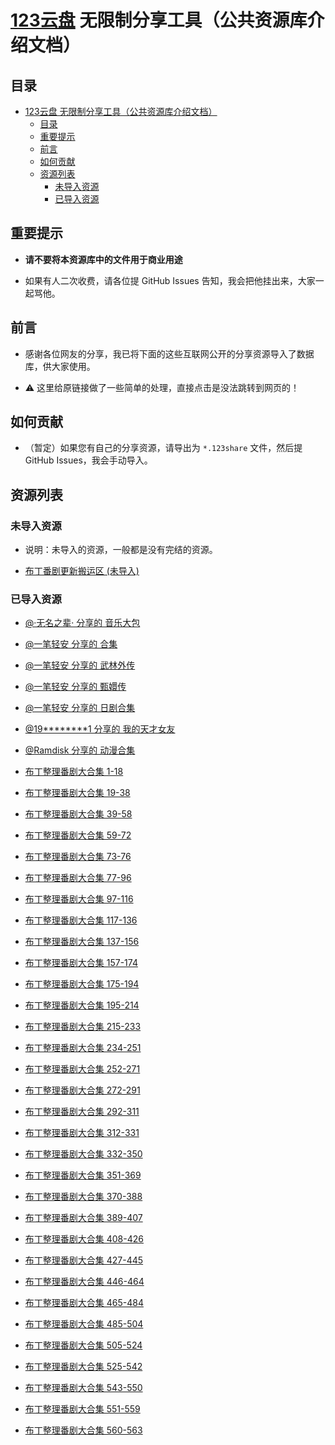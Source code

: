 # [123云盘](https://www.123pan.com) 无限制分享工具（公共资源库介绍文档）

## 目录

- [123云盘 无限制分享工具（公共资源库介绍文档）](#123云盘-无限制分享工具公共资源库介绍文档)
  - [目录](#目录)
  - [重要提示](#重要提示)
  - [前言](#前言)
  - [如何贡献](#如何贡献)
  - [资源列表](#资源列表)
    - [未导入资源](#未导入资源)
    - [已导入资源](#已导入资源)

## 重要提示

- **请不要将本资源库中的文件用于商业用途**

- 如果有人二次收费，请各位提 GitHub Issues 告知，我会把他挂出来，大家一起骂他。

## 前言

- 感谢各位网友的分享，我已将下面的这些互联网公开的分享资源导入了数据库，供大家使用。

- ⚠️ 这里给原链接做了一些简单的处理，直接点击是没法跳转到网页的！

## 如何贡献

- （暂定）如果您有自己的分享资源，请导出为 `*.123share` 文件，然后提 GitHub Issues，我会手动导入。

## 资源列表

### 未导入资源

- 说明：未导入的资源，一般都是没有完结的资源。

- [布丁番剧更新搬运区 (未导入)](https://www点123912点com/s/lyn8Vv-Xqmod?提取码:BDCR)

### 已导入资源

- [@·无名之辈· 分享的 音乐大包](https://www点123684点com/s/oec7Vv-4bFWh)

- [@一笔轻安 分享的 合集](https://www点123865点com/s/gD58Vv-PFmHh)

- [@一笔轻安 分享的 武林外传](https://www点123865点com/s/gD58Vv-zFmHh)

- [@一笔轻安 分享的 甄嬛传](https://www点123865点com/s/gD58Vv-qFmHh)

- [@一笔轻安 分享的 日剧合集](https://www点123865点com/s/gD58Vv-xYmHh)

- [@19********1 分享的 我的天才女友](https://www点123912点com/s/f8NnTd-3L8Ed?提取码:4SI0)

- [@Ramdisk 分享的 动漫合集](https://www点123684点com/s/3mrrVv-pZpJv)

- [布丁整理番剧大合集 1-18](https://www点123912点com/s/lyn8Vv-Qcmod?提取码:BDCR)

- [布丁整理番剧大合集 19-38](https://www点123912点com/s/lyn8Vv-kcmod?提取码:BDCR)

- [布丁整理番剧大合集 39-58](https://www点123912点com/s/lyn8Vv-ocmod?提取码:BDCR)

- [布丁整理番剧大合集 59-72](https://www点123912点com/s/lyn8Vv-1cmod?提取码:BDCR)

- [布丁整理番剧大合集 73-76](https://www点123912点com/s/lyn8Vv-4cmod?提取码:BDCR)

- [布丁整理番剧大合集 77-96](https://www点123912点com/s/lyn8Vv-xcmod?提取码:BDCR)

- [布丁整理番剧大合集 97-116](https://www点123912点com/s/lyn8Vv-pcmod?提取码:BDCR)

- [布丁整理番剧大合集 117-136](https://www点123912点com/s/lyn8Vv-fcmod?提取码:BDCR)

- [布丁整理番剧大合集 137-156](https://www点123912点com/s/lyn8Vv-acmod?提取码:BDCR)

- [布丁整理番剧大合集 157-174](https://www点123912点com/s/lyn8Vv-Mcmod?提取码:BDCR)

- [布丁整理番剧大合集 175-194](https://www点123912点com/s/lyn8Vv-wcmod?提取码:BDCR)

- [布丁整理番剧大合集 195-214](https://www点123912点com/s/lyn8Vv-gcmod?提取码:BDCR)

- [布丁整理番剧大合集 215-233](https://www点123865点com/s/lyn8Vv-Fcmod?提取码:BDCR)

- [布丁整理番剧大合集 234-251](https://www点123912点com/s/lyn8Vv-Gcmod?提取码:BDCR)

- [布丁整理番剧大合集 252-271](https://www点123912点com/s/lyn8Vv-Pcmod?提取码:BDCR)

- [布丁整理番剧大合集 272-291](https://www点123912点com/s/lyn8Vv-ncmod?提取码:BDCR)

- [布丁整理番剧大合集 292-311](https://www点123912点com/s/lyn8Vv-scmod?提取码:BDCR)

- [布丁整理番剧大合集 312-331](https://www点123912点com/s/lyn8Vv-Wcmod?提取码:BDCR)

- [布丁整理番剧大合集 332-350](https://www点123912点com/s/lyn8Vv-Ccmod?提取码:BDCR)

- [布丁整理番剧大合集 351-369](https://www点123912点com/s/lyn8Vv-Ncmod?提取码:BDCR)

- [布丁整理番剧大合集 370-388](https://www点123912点com/s/lyn8Vv-Rcmod?提取码:BDCR)

- [布丁整理番剧大合集 389-407](https://www点123912点com/s/lyn8Vv-Dcmod?提取码:BDCR)

- [布丁整理番剧大合集 408-426](https://www点123912点com/s/lyn8Vv-8cmod?提取码:BDCR)

- [布丁整理番剧大合集 427-445](https://www点123912点com/s/lyn8Vv-Kcmod?提取码:BDCR)

- [布丁整理番剧大合集 446-464](https://www点123912点com/s/lyn8Vv-ucmod?提取码:BDCR)

- [布丁整理番剧大合集 465-484](https://www点123912点com/s/lyn8Vv-Ucmod?提取码:BDCR)

- [布丁整理番剧大合集 485-504](https://www点123912点com/s/lyn8Vv-Scmod?提取码:BDCR)

- [布丁整理番剧大合集 505-524](https://www点123912点com/s/lyn8Vv-lcmod?提取码:BDCR)

- [布丁整理番剧大合集 525-542](https://www点123912点com/s/lyn8Vv-7cmod?提取码:BDCR)

- [布丁整理番剧大合集 543-550](https://www点123912点com/s/lyn8Vv-cemod?提取码:BDCR)

- [布丁整理番剧大合集 551-559](https://www点123912点com/s/lyn8Vv-Ntmod?提取码:BDCR)

- [布丁整理番剧大合集 560-563](https://www点123912点com/s/lyn8Vv-Qjmod?提取码:BDCR)
